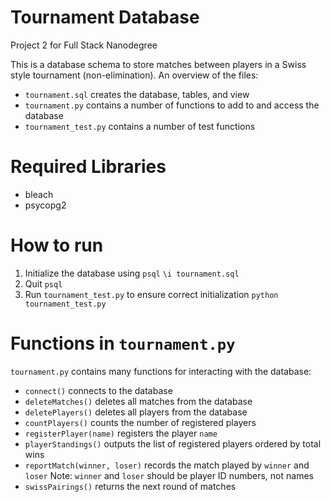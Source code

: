 # Tournament Database
Project 2 for Full Stack Nanodegree

This is a database schema to store matches between players in a Swiss style tournament (non-elimination).
An overview of the files:
  - `tournament.sql` creates the database, tables, and view
  - `tournament.py` contains a number of functions to add to and access the database
  - `tournament_test.py` contains a number of test functions
  
# Required Libraries
  - bleach
  - psycopg2
  
# How to run

1. Initialize the database using `psql`
  `\i tournament.sql`
2. Quit `psql`
3. Run `tournament_test.py` to ensure correct initialization
  `python tournament_test.py`
  
# Functions in `tournament.py`
`tournament.py` contains many functions for interacting with the database:

  - `connect()` connects to the database
  - `deleteMatches()` deletes all matches from the database
  - `deletePlayers()` deletes all players from the database
  - `countPlayers()` counts the number of registered players
  - `registerPlayer(name)` registers the player `name`
  - `playerStandings()` outputs the list of registered players ordered by total wins
  - `reportMatch(winner, loser)` records the match played by `winner` and `loser`
    Note: `winner` and `loser` should be player ID numbers, not names
  - `swissPairings()` returns the next round of matches
  
